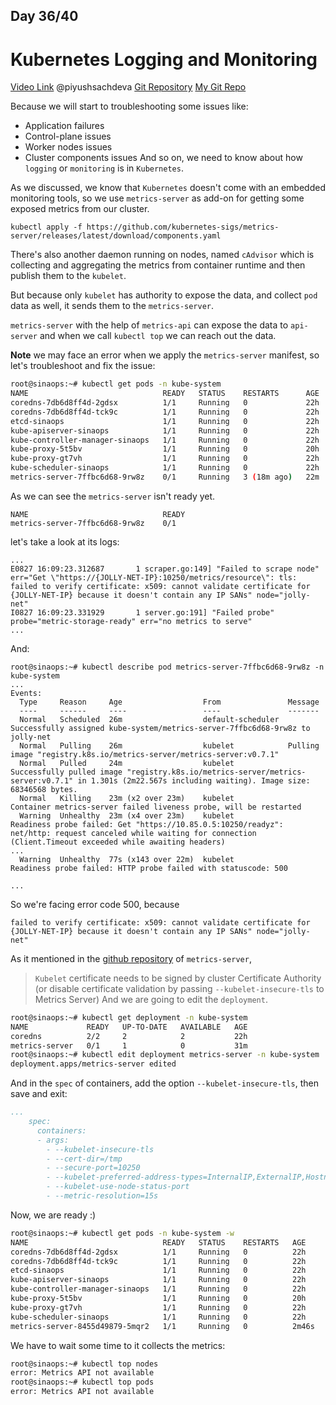 ## Day 36/40
# Kubernetes Logging and Monitoring
[Video Link](https://www.youtube.com/watch?v=cNPyajLASms)
@piyushsachdeva 
[Git Repository](https://github.com/piyushsachdeva/CKA-2024/)
[My Git Repo](https://github.com/sina14/40daysofkubernetes)


Because we will start to troubleshooting some issues like:
- Application failures
- Control-plane issues
- Worker nodes issues
- Cluster components issues
And so on, we need to know about how `logging` or `monitoring` is in `Kubernetes`.


As we discussed, we know that `Kubernetes` doesn't come with an embedded monitoring tools, so we use `metrics-server` as add-on for getting some exposed metrics from our cluster.

```
kubectl apply -f https://github.com/kubernetes-sigs/metrics-server/releases/latest/download/components.yaml

```

There's also another daemon running on nodes, named `cAdvisor` which is collecting and aggregating the metrics from container runtime and then publish them to the `kubelet`.

But because only `kubelet` has authority to expose the data, and collect `pod` data as well, it sends them to the `metrics-server`.

`metrics-server` with the help of `metrics-api` can expose the data to `api-server` and when we call `kubectl top` we can reach out the data.

**Note** we may face an error when we apply the `metrics-server` manifest, so let's troubleshoot and fix the issue:

```sh
root@sinaops:~# kubectl get pods -n kube-system
NAME                              READY   STATUS    RESTARTS      AGE
coredns-7db6d8ff4d-2gdsx          1/1     Running   0             22h
coredns-7db6d8ff4d-tck9c          1/1     Running   0             22h
etcd-sinaops                      1/1     Running   0             22h
kube-apiserver-sinaops            1/1     Running   0             22h
kube-controller-manager-sinaops   1/1     Running   0             22h
kube-proxy-5t5bv                  1/1     Running   0             20h
kube-proxy-gt7vh                  1/1     Running   0             22h
kube-scheduler-sinaops            1/1     Running   0             22h
metrics-server-7ffbc6d68-9rw8z    0/1     Running   3 (18m ago)   22m
```
As we can see the `metrics-server` isn't ready yet.
```
NAME                              READY
metrics-server-7ffbc6d68-9rw8z    0/1
```

let's take a look at its logs:

```
...
E0827 16:09:23.312687       1 scraper.go:149] "Failed to scrape node" err="Get \"https://{JOLLY-NET-IP}:10250/metrics/resource\": tls: failed to verify certificate: x509: cannot validate certificate for {JOLLY-NET-IP} because it doesn't contain any IP SANs" node="jolly-net"
I0827 16:09:23.331929       1 server.go:191] "Failed probe" probe="metric-storage-ready" err="no metrics to serve"
...
```

And:

```
root@sinaops:~# kubectl describe pod metrics-server-7ffbc6d68-9rw8z -n kube-system
...
Events:
  Type     Reason     Age                  From               Message
  ----     ------     ----                 ----               -------
  Normal   Scheduled  26m                  default-scheduler  Successfully assigned kube-system/metrics-server-7ffbc6d68-9rw8z to jolly-net
  Normal   Pulling    26m                  kubelet            Pulling image "registry.k8s.io/metrics-server/metrics-server:v0.7.1"
  Normal   Pulled     24m                  kubelet            Successfully pulled image "registry.k8s.io/metrics-server/metrics-server:v0.7.1" in 1.301s (2m22.567s including waiting). Image size: 68346568 bytes.
  Normal   Killing    23m (x2 over 23m)    kubelet            Container metrics-server failed liveness probe, will be restarted
  Warning  Unhealthy  23m (x4 over 23m)    kubelet            Readiness probe failed: Get "https://10.85.0.5:10250/readyz": net/http: request canceled while waiting for connection (Client.Timeout exceeded while awaiting headers)
...  
  Warning  Unhealthy  77s (x143 over 22m)  kubelet            Readiness probe failed: HTTP probe failed with statuscode: 500

...

```

So we're facing error code 500, because 

```
failed to verify certificate: x509: cannot validate certificate for {JOLLY-NET-IP} because it doesn't contain any IP SANs" node="jolly-net"

```
As it mentioned in the [github repository]() of `metrics-server`, 
> `Kubelet` certificate needs to be signed by cluster Certificate Authority (or disable certificate validation by passing `--kubelet-insecure-tls` to Metrics Server)
And we are going to edit the `deployment`.

```sh
root@sinaops:~# kubectl get deployment -n kube-system
NAME             READY   UP-TO-DATE   AVAILABLE   AGE
coredns          2/2     2            2           22h
metrics-server   0/1     1            0           31m
root@sinaops:~# kubectl edit deployment metrics-server -n kube-system
deployment.apps/metrics-server edited

```

And in the `spec` of containers, add the option `--kubelet-insecure-tls`, then save and exit:

```yaml
...
    spec:
      containers:
      - args:
        - --kubelet-insecure-tls
        - --cert-dir=/tmp
        - --secure-port=10250
        - --kubelet-preferred-address-types=InternalIP,ExternalIP,Hostname
        - --kubelet-use-node-status-port
        - --metric-resolution=15s
```

Now, we are ready :)

```sh
root@sinaops:~# kubectl get pods -n kube-system -w
NAME                              READY   STATUS    RESTARTS   AGE
coredns-7db6d8ff4d-2gdsx          1/1     Running   0          22h
coredns-7db6d8ff4d-tck9c          1/1     Running   0          22h
etcd-sinaops                      1/1     Running   0          22h
kube-apiserver-sinaops            1/1     Running   0          22h
kube-controller-manager-sinaops   1/1     Running   0          22h
kube-proxy-5t5bv                  1/1     Running   0          20h
kube-proxy-gt7vh                  1/1     Running   0          22h
kube-scheduler-sinaops            1/1     Running   0          22h
metrics-server-8455d49879-5mqr2   1/1     Running   0          2m46s

```

We have to wait some time to it collects the metrics:

```sh
root@sinaops:~# kubectl top nodes
error: Metrics API not available
root@sinaops:~# kubectl top pods
error: Metrics API not available

```





































